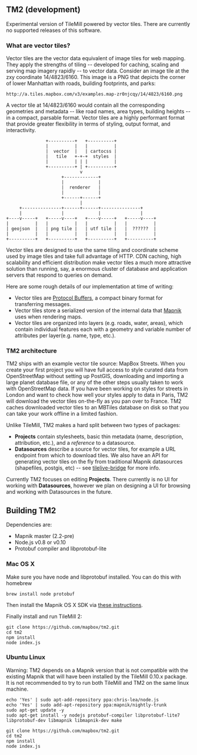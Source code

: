 TM2 (development)
-----------------
Experimental version of TileMill powered by vector tiles. There are currently no supported releases of this software.

### What are vector tiles?

Vector tiles are the vector data equivalent of image tiles for web mapping. They apply the strengths of tiling -- developed for caching, scaling and serving map imagery rapidly -- to vector data. Consider an image tile at the zxy coordinate 14/4823/6160. This image is a PNG that depicts the corner of lower Manhattan with roads, building footprints, and parks:

    http://a.tiles.mapbox.com/v3/examples.map-zr0njcqy/14/4823/6160.png

A vector tile at 14/4823/6160 would contain all the corresponding geometries and metadata -- like road names, area types, building heights -- in a compact, parsable format. Vector tiles are a highly performant format that provide greater flexibility in terms of styling, output format, and interactivity.

                   +----------+   +----------+
                   |          |   |          |
                   |  vector  |   | cartocss |
                   |   tile   +-+-+  styles  |
                   |          | | |          |
                   +----------+ | +----------+
                                v
                         +-------------+
                         |             |
                         |  renderer   |
                         |             |
                         +------+------+
                                |
         +---------------+------+------+---------------+
         |               |             |               |
    +----v-----+   +-----v----+   +----v-----+   +-----v----+
    |          |   |          |   |          |   |          |
    | geojson  |   | png tile |   | utf tile |   |  ??????  |
    |          |   |          |   |          |   |          |
    +----------+   +----------+   +----------+   +----------+


Vector tiles are designed to use the same tiling and coordinate scheme used by image tiles and take full advantage of HTTP. CDN caching, high scalability and efficient distribution make vector tiles a much more attractive solution than running, say, a enormous cluster of database and application servers that respond to queries on demand.

Here are some rough details of our implementation at time of writing:

- Vector tiles are [Protocol Buffers](http://code.google.com/p/protobuf/), a compact binary format for transferring messages.
- Vector tiles store a serialized version of the internal data that [Mapnik](http://mapnik.org/) uses when rendering maps.
- Vector tiles are organized into layers (e.g. roads, water, areas), which contain individual features each with a geometry and variable number of attributes per layer(e.g. name, type, etc.).

### TM2 architecture

TM2 ships with an example vector tile source: MapBox Streets. When you create your first project you will have full access to style curated data from OpenStreetMap without setting up PostGIS, downloading and importing a large planet database file, or any of the other steps usually taken to work with OpenStreetMap data. If you have been working on styles for streets in London and want to check how well your styles apply to data in Paris, TM2 will download the vector tiles on-the-fly as you pan over to France. TM2 caches downloaded vector tiles to an MBTiles database on disk so that you can take your work offline in a limited fashion.

Unlike TileMill, TM2 makes a hard split between two types of packages:

- **Projects** contain stylesheets, basic thin metadata (name, description, attribution, etc.), and a *reference* to a datasource.
- **Datasources** describe a source for vector tiles, for example a URL endpoint from which to download tiles. We also have an API for generating vector tiles on the fly from traditional Mapnik datasources (shapefiles, postgis, etc) -- see [tilelive-bridge](http://github.com/mapbox/tilelive-bridge) for more info.

Currently TM2 focuses on editing **Projects**. There currently is no UI for working with **Datasources**, however we plan on designing a UI for browsing and working with Datasources in the future.

Building TM2
------------

Dependencies are:

 - Mapnik master (2.2-pre)
 - Node.js v0.8 or v0.10
 - Protobuf compiler and libprotobuf-lite

### Mac OS X

Make sure you have node and libprotobuf installed. You can do this with homebrew

    brew install node protobuf

Then install the Mapnik OS X SDK via [these instructions](https://gist.github.com/springmeyer/f2f85aad63f1597ddd5b).

Finally install and run TileMill 2:

    git clone https://github.com/mapbox/tm2.git
    cd tm2
    npm install
    node index.js

### Ubuntu Linux

Warning: TM2 depends on a Mapnik version that is not compatible with the existing Mapnik that will have been installed by the TileMill 0.10.x package. It is not recommended to try to run both TileMill and TM2 on the same linux machine.

    echo 'Yes' | sudo apt-add-repository ppa:chris-lea/node.js
    echo 'Yes' | sudo add-apt-repository ppa:mapnik/nightly-trunk
    sudo apt-get update -y
    sudo apt-get install -y nodejs protobuf-compiler libprotobuf-lite7 libprotobuf-dev libmapnik libmapnik-dev make

    git clone https://github.com/mapbox/tm2.git
    cd tm2
    npm install
    node index.js

